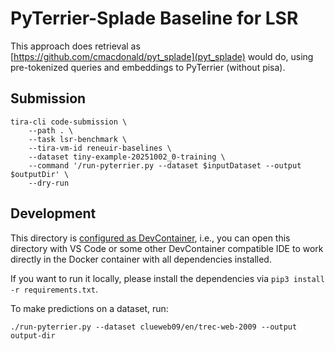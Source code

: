 # PyTerrier-Splade Baseline for LSR

This approach does retrieval as [https://github.com/cmacdonald/pyt_splade](pyt_splade) would do, using pre-tokenized queries and embeddings to PyTerrier (without pisa).


## Submission

```
tira-cli code-submission \
    --path . \
    --task lsr-benchmark \
    --tira-vm-id reneuir-baselines \
    --dataset tiny-example-20251002_0-training \
    --command '/run-pyterrier.py --dataset $inputDataset --output $outputDir' \
    --dry-run
```

## Development

This directory is [configured as DevContainer](https://code.visualstudio.com/docs/devcontainers/containers), i.e., you can open this directory with VS Code or some other DevContainer compatible IDE to work directly in the Docker container with all dependencies installed.

If you want to run it locally, please install the dependencies via `pip3 install -r requirements.txt`.

To make predictions on a dataset, run:

```
./run-pyterrier.py --dataset clueweb09/en/trec-web-2009 --output output-dir
```

